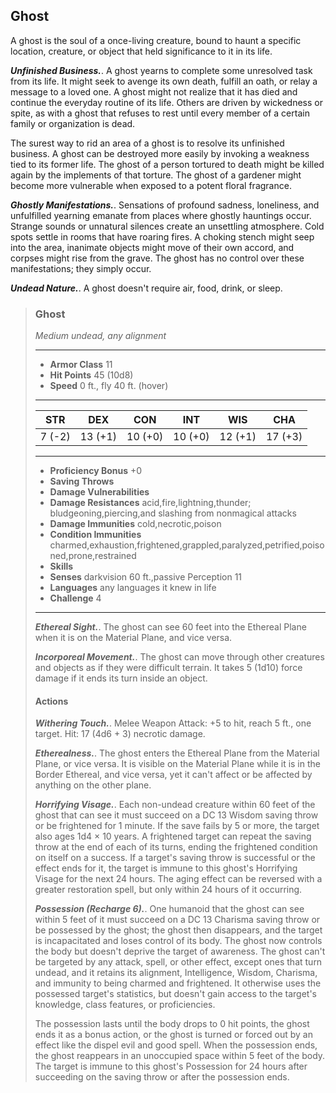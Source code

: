 ## Ghost
A ghost is the soul of a once-living creature, bound to haunt a specific location, creature, or object that held significance to it in its life.

***Unfinished Business.***. A ghost yearns to complete some unresolved task from its life. It might seek to avenge its own death, fulfill an oath, or relay a message to a loved one. A ghost might not realize that it has died and continue the everyday routine of its life. Others are driven by wickedness or spite, as with a ghost that refuses to rest until every member of a certain family or organization is dead.

The surest way to rid an area of a ghost is to resolve its unfinished business. A ghost can be destroyed more easily by invoking a weakness tied to its former life. The ghost of a person tortured to death might be killed again by the implements of that torture. The ghost of a gardener might become more vulnerable when exposed to a potent floral fragrance.

***Ghostly Manifestations.***. Sensations of profound sadness, loneliness, and unfulfilled yearning emanate from places where ghostly hauntings occur. Strange sounds or unnatural silences create an unsettling atmosphere. Cold spots settle in rooms that have roaring fires. A choking stench might seep into the area, inanimate objects might move of their own accord, and corpses might rise from the grave. The ghost has no control over these manifestations; they simply occur.

***Undead Nature.***. A ghost doesn't require air, food, drink, or sleep.

>### Ghost
>*Medium undead, any alignment*
>___
>- **Armor Class** 11
>- **Hit Points** 45 (10d8)
>- **Speed** 0 ft., fly 40 ft. (hover)
>___
>|**STR**|**DEX**|**CON**|**INT**|**WIS**|**CHA**|
>|:---:|:---:|:---:|:---:|:---:|:---:|
>|7 (-2)|13 (+1)|10 (+0)|10 (+0)|12 (+1)|17 (+3)|
>
>___
>- **Proficiency Bonus** +0
>- **Saving Throws** 
>- **Damage Vulnerabilities** 
>- **Damage Resistances** acid,fire,lightning,thunder; bludgeoning,piercing,and slashing from nonmagical attacks
>- **Damage Immunities** cold,necrotic,poison
>- **Condition Immunities** charmed,exhaustion,frightened,grappled,paralyzed,petrified,poisoned,prone,restrained
>- **Skills** 
>- **Senses** darkvision 60 ft.,passive Perception 11
>- **Languages** any languages it knew in life
>- **Challenge** 4
>___
>***Ethereal Sight.***. The ghost can see 60 feet into the Ethereal Plane when it is on the Material Plane, and vice versa.
>
>***Incorporeal Movement.***. The ghost can move through other creatures and objects as if they were difficult terrain. It takes 5 (1d10) force damage if it ends its turn inside an object.
>
>#### Actions
>***Withering Touch.***. Melee Weapon Attack: +5 to hit, reach 5 ft., one target. Hit: 17 (4d6 + 3) necrotic damage.
>
>***Etherealness.***. The ghost enters the Ethereal Plane from the Material Plane, or vice versa. It is visible on the Material Plane while it is in the Border Ethereal, and vice versa, yet it can't affect or be affected by anything on the other plane.
>
>***Horrifying Visage.***. Each non-undead creature within 60 feet of the ghost that can see it must succeed on a DC 13 Wisdom saving throw or be frightened for 1 minute. If the save fails by 5 or more, the target also ages 1d4 × 10 years. A frightened target can repeat the saving throw at the end of each of its turns, ending the frightened condition on itself on a success. If a target's saving throw is successful or the effect ends for it, the target is immune to this ghost's Horrifying Visage for the next 24 hours. The aging effect can be reversed with a greater restoration spell, but only within 24 hours of it occurring.
>
>***Possession (Recharge 6).***. One humanoid that the ghost can see within 5 feet of it must succeed on a DC 13 Charisma saving throw or be possessed by the ghost; the ghost then disappears, and the target is incapacitated and loses control of its body. The ghost now controls the body but doesn't deprive the target of awareness. The ghost can't be targeted by any attack, spell, or other effect, except ones that turn undead, and it retains its alignment, Intelligence, Wisdom, Charisma, and immunity to being charmed and frightened. It otherwise uses the possessed target's statistics, but doesn't gain access to the target's knowledge, class features, or proficiencies.
>
>The possession lasts until the body drops to 0 hit points, the ghost ends it as a bonus action, or the ghost is turned or forced out by an effect like the dispel evil and good spell. When the possession ends, the ghost reappears in an unoccupied space within 5 feet of the body. The target is immune to this ghost's Possession for 24 hours after succeeding on the saving throw or after the possession ends.
>

